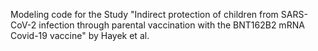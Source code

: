 Modeling code for the Study "Indirect protection of children from SARS-CoV-2 infection through parental vaccination with the BNT162B2 mRNA Covid-19 vaccine" by Hayek et al.
